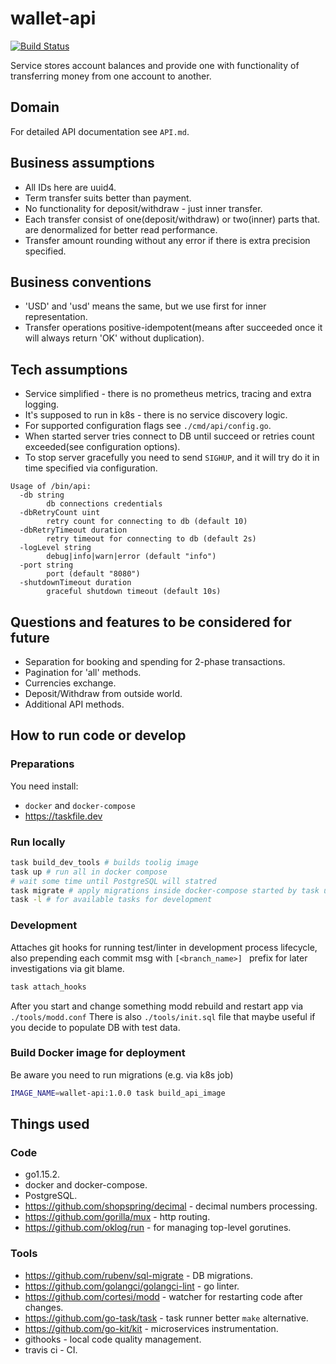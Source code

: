 # wallet-api
[![Build Status](https://travis-ci.com/risentveber/wallet-api.svg?branch=master)](https://travis-ci.com/risentveber/wallet-api)

Service stores account balances and provide one with functionality 
of transferring money from one account to another.

## Domain

For detailed API documentation see `API.md`.

## Business assumptions

- All IDs here are uuid4.
- Term transfer suits better than payment.
- No functionality for deposit/withdraw - just inner transfer.
- Each transfer consist of one(deposit/withdraw) or two(inner) parts that.
are denormalized for better read performance.
- Transfer amount rounding without any error if there is extra precision specified.

## Business conventions

- 'USD' and 'usd' means the same, but we use first for inner representation.
- Transfer operations positive-idempotent(means after succeeded 
once it will always return 'OK' without duplication).

## Tech assumptions

- Service simplified - there is no prometheus metrics, tracing and extra logging.
- It's supposed to run in k8s - there is no service discovery logic.
- For supported configuration flags see `./cmd/api/config.go`.
- When started server tries connect to DB until succeed or 
retries count exceeded(see configuration options).
- To stop server gracefully you need to send `SIGHUP`, and it will try do it
in time specified via configuration.

```
Usage of /bin/api:
  -db string
    	db connections credentials
  -dbRetryCount uint
    	retry count for connecting to db (default 10)
  -dbRetryTimeout duration
    	retry timeout for connecting to db (default 2s)
  -logLevel string
    	debug|info|warn|error (default "info")
  -port string
    	port (default "8080")
  -shutdownTimeout duration
    	graceful shutdown timeout (default 10s)
```

## Questions and features to be considered for future

- Separation for booking and spending for 2-phase transactions.
- Pagination for 'all' methods.
- Currencies exchange.
- Deposit/Withdraw from outside world.
- Additional API methods.

## How to run code or develop

### Preparations

You need install:
- `docker` and `docker-compose`
- https://taskfile.dev

### Run locally

```bash
task build_dev_tools # builds toolig image
task up # run all in docker compose
# wait some time until PostgreSQL will statred
task migrate # apply migrations inside docker-compose started by task up
task -l # for available tasks for development
```

### Development

Attaches git hooks for running test/linter in development process lifecycle,
also prepending each commit msg with `[<branch_name>] ` prefix for later investigations 
via git blame.
```bash
task attach_hooks
```
After you start and change something modd rebuild and restart app via `./tools/modd.conf`
There is also `./tools/init.sql` file that maybe useful if you decide to populate DB with test data.

### Build Docker image for deployment 

Be aware you need to run migrations (e.g. via k8s job)

```bash
IMAGE_NAME=wallet-api:1.0.0 task build_api_image
```

## Things used

### Code

- go1.15.2.
- docker and docker-compose.
- PostgreSQL.
- https://github.com/shopspring/decimal - decimal numbers processing.
- https://github.com/gorilla/mux - http routing.
- https://github.com/oklog/run - for managing top-level gorutines.

### Tools
- https://github.com/rubenv/sql-migrate - DB migrations.
- https://github.com/golangci/golangci-lint - go linter.
- https://github.com/cortesi/modd - watcher for restarting code after changes.
- https://github.com/go-task/task - task runner better `make` alternative.
- https://github.com/go-kit/kit - microservices instrumentation.
- githooks - local code quality management.
- travis ci - CI.

